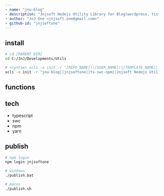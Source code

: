 ```yaml
---
- name: "jnu-blog"
- description: "Jnjsoft Nodejs Utility Library for Blog(wordpress, tistory, naver, ...) Support Functions in Typescript"
- author: "JnJ One <jnjsoft.one@gmail.com>"
- github-id: "jnjsoftone"
---
```


## install

```sh
# cd [PARENT DIR]
cd C:/JnJ/Developments/Utils

# <syntax> xcli -e init -r "[REPO_NAME]||[USER_NAME]||[TEMPLATE_NAME]||[DESCRIPTION]"
xcli -e init -r "jnu-blog||jnjsoftone||ts-swc-npm||Jnjsoft Nodejs Utility Library for Blog(wordpress, tistory, naver, ...) Support Functions in Typescript"
```
## functions


## tech

- typescript
- swc
- npm
- yarn

## publish

```sh
# npm login
npm login jnjsoftone

# windows
./publish.bat

# macos
./publish.sh
```
